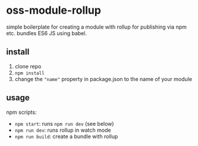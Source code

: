 # oss-module-rollup
simple boilerplate for creating a module with rollup for publishing via npm etc. bundles ES6 JS using babel.

## install
1. clone repo
2. `npm install`
3. change the `"name"` property in package.json to the name of your module

## usage
npm scripts:
- `npm start`: runs `npm run dev` (see below)
- `npm run dev`: runs rollup in watch mode
- `npm run build`: create a bundle with rollup